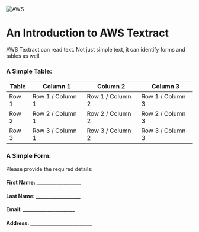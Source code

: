 ![AWS](https://upload.wikimedia.org/wikipedia/commons/1/1d/AmazonWebservices_Logo.svg)

# An Introduction to AWS Textract

AWS Textract can read text. Not just simple text, it can identify forms and tables as well.

### A Simple Table:

Table | Column 1 | Column 2 | Column 3
--- | --- | --- | --- 
Row 1 | Row 1 / Column 1 | Row 1 / Column 2 | Row 1 / Column 3
Row 2 | Row 2 / Column 1 | Row 2 / Column 2 | Row 2 / Column 3
Row 3 | Row 3 / Column 1 | Row 3 / Column 2 | Row 3 / Column 3

### A Simple Form:
Please provide the required details:

#### First Name:   __________________
#### Last Name:    __________________
#### Email:        _____________________
#### Address:      _________________________

